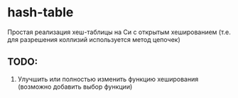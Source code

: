 # hash-table
Простая реализация хеш-таблицы на Си с открытым хешированием (т.е. для разрешения коллизий используется метод цепочек)

## TODO:
1. Улучшить или полностью изменить функцию хеширования (возможно добавить выбор функции)
